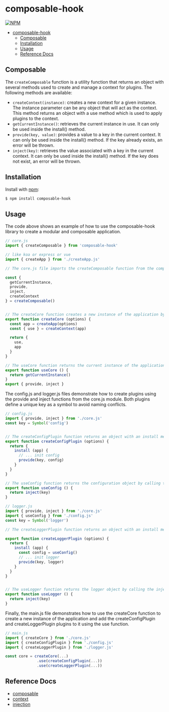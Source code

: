 # composable-hook
[![NPM](https://nodei.co/npm/composable-hook.svg?downloads=true&downloadRank=true)](https://nodei.co/npm/composable-hook/)
 
- [composable-hook](#composable-hook)
  - [Composable](#composable)
  - [Installation](#installation)
  - [Usage](#usage)
  - [Reference Docs](#reference-docs)

## Composable
The `createComposable` function is a utility function that returns an object with several methods used to create and manage a context for plugins. The following methods are available:

- `createContext(instance)`: creates a new context for a given instance. The instance parameter can be any object that will act as the context. This method returns an object with a use method which is used to apply plugins to the context.
- `getCurrentInstance()`: retrieves the current instance in use. It can only be used inside the install() method.
- `provide(key, value)`: provides a value to a key in the current context. It can only be used inside the install() method. If the key already exists, an error will be thrown.
- `inject(key)`: retrieves the value associated with a key in the current context. It can only be used inside the install() method. If the key does not exist, an error will be thrown.

## Installation

Install with [npm](https://www.npmjs.com/):

```sh
$ npm install composable-hook
```

## Usage

The code above shows an example of how to use the composable-hook library to create a modular and composable application.

```mjs
// core.js
import { createComposable } from 'composable-hook'

// like koa or express or vue
import { createApp } from './createApp.js' 

// The core.js file imports the createComposable function from the composable-hook library, which returns a set of functions to create and manage a composable application. It also imports a createApp function from a createApp.js module.

const {
  getCurrentInstance,
  provide,
  inject,
  createContext
} = createComposable()


// The createCore function creates a new instance of the application by calling the createApp function and creating a new context using the createContext function from the createComposable module. It returns an object with a use function to add plugins to the application and an app property to access the application instance.
export function createCore (options) {
  const app = createApp(options)
  const { use } = createContext(app)

  return {
    use,
    app
  }
}

// The useCore function returns the current instance of the application.
export function useCore () {
  return getCurrentInstance()
}
export { provide, inject }
```

The config.js and logger.js files demonstrate how to create plugins using the provide and inject functions from the core.js module. Both plugins define a unique key as a symbol to avoid naming conflicts.

```mjs
// config.js
import { provide, inject } from './core.js'
const key = Symbol('config')


// The createConfigPlugin function returns an object with an install method that initializes the configuration and provides it to the application using the provide function.
export function createConfigPlugin (options) {
  return {
    install (app) {
      // ... init config
      provide(key, config)
    }
  }
}

// The useConfig function returns the configuration object by calling the inject function with the key defined in config.js.
export function useConfig () {
  return inject(key)
}
```

```mjs
// logger.js
import { provide, inject } from './core.js'
import { useConfig } from './config.js'
const key = Symbol('logger')

// The createLoggerPlugin function returns an object with an install method that initializes the logger by accessing the configuration object using the useConfig function and provides it to the application using the provide function.

export function createLoggerPlugin (options) {
  return {
    install (app) {
      const config = useConfig()
      // ... init logger
      provide(key, logger)
    }
  }
}


// The useLogger function returns the logger object by calling the inject function with the key defined in logger.js.
export function useLogger () {
  return inject(key)
}
```

Finally, the main.js file demonstrates how to use the createCore function to create a new instance of the application and add the createConfigPlugin and createLoggerPlugin plugins to it using the use function.

```mjs
// main.js
import { createCore } from './core.js'
import { createConfigPlugin } from './config.js'
import { createLoggerPlugin } from './logger.js'

const core = createCore(...)
              .use(createConfigPlugin(...))
              .use(createLoggerPlugin(...)) 
```



## Reference Docs
- [composable](https://vuejs.org/guide/reusability/composables.html#what-is-a-composable)
- [context](https://github.com/vuejs/core/blob/a0e7dc334356e9e6ffaa547d29e55b34b9b8a04d/packages/runtime-core/src/apiCreateApp.ts#L204)
- [injection](https://github.com/vuejs/core/blob/a0e7dc334356e9e6ffaa547d29e55b34b9b8a04d/packages/runtime-core/src/apiInject.ts#L6)
